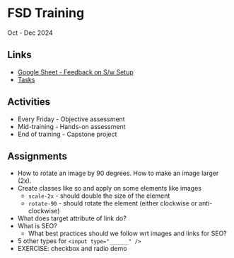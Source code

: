 # FSD Training
Oct - Dec 2024

## Links
- [Google Sheet - Feedback on S/w Setup](https://docs.google.com/spreadsheets/d/1cN22RSg9QZIKSnJjBJODqq8zosfNIeFyD40hoiAzppU/edit?usp=sharing)
- [Tasks](https://docs.google.com/spreadsheets/d/10G59vSyykdzWoUrK_CbA4GHObp4EfaCoCYaGuqdd6Rw/edit?usp=sharing)

## Activities
- Every Friday - Objective assessment
- Mid-training - Hands-on assessment
- End of training - Capstone project

## Assignments
- How to rotate an image by 90 degrees. How to make an image larger (2x).
- Create classes like so and apply on some elements like images
    - `scale-2x` - should double the size of the element
    - `rotate-90` - should rotate the element (either clockwise or anti-clockwise)
- What does target attribute of link do?
- What is SEO?
    - What best practices should we follow wrt images and links for SEO?
- 5 other types for `<input type="______" />`
- EXERCISE: checkbox and radio demo